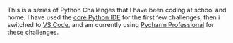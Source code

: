 This is a series of Python Challenges that I have been coding at school and home. I have used the [core Python IDE](https://www.python.org/downloads/ "Python Downloads") for the first few challenges, then i switched to [VS Code](https://code.visualstudio.com/ "VS Code"), and am currently using [Pycharm Professional](https://www.jetbrains.com/pycharm/ "PyCharm Homepage") for these challenges. 
